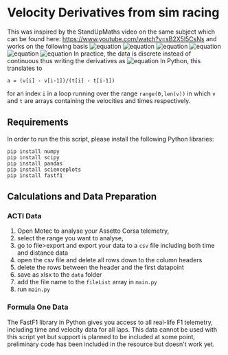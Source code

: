 # Velocity Derivatives from sim racing
This was inspired by the StandUpMaths video on the same subject which can be found here: https://www.youtube.com/watch?v=sB2X5l5CsNs and works on the following basis
![equation](https://latex.codecogs.com/svg.image?v=\frac{dx}{dt})
![equation](https://latex.codecogs.com/svg.image?a=\dot{v}=\frac{dv}{dt}=\frac{d^2x}{dt^2})
![equation](https://latex.codecogs.com/svg.image?\text{jerk}=j=\dot{a}=\frac{d^2v}{dt^2}=\frac{d^3x}{dt^3})
![equation](https://latex.codecogs.com/svg.image?\text{snap}=s=\dot{j}=\frac{d^3v}{dt^3}=\frac{d^4x}{dt^4})
![equation](https://latex.codecogs.com/svg.image?\text{crackle}=c=\dot{s}=\frac{d^4v}{dt^4}=\frac{d^5x}{dt^5})
![equation](https://latex.codecogs.com/svg.image?\text{pop}=p=\dot{c}=\frac{d^5v}{dt^5}=\frac{d^6x}{dt^6})
In practice, the data is discrete instead of continuous thus writing the derivatives as
![equation](https://latex.codecogs.com/svg.image?\frac{dv}{dt}=\frac{v_2-v_1}{t_2-t_1}.)
In Python, this translates to
```
a = (v[i] - v[i-1])/(t[i] - t[i-1])
```
for an index `i` in a loop running over the range `range(0,len(v))` in which `v` and `t` are arrays containing the velocities and times respectively.

## Requirements
In order to run the this script, please install the following Python libraries:
```
pip install numpy
pip install scipy
pip install pandas
pip install scienceplots
pip install fastf1
```

## Calculations and Data Preparation
### ACTI Data
1. Open Motec to analyse your Assetto Corsa telemetry,
2. select the range you want to analyse,
3. go to file>export and export your data to a `csv` file including both time and distance data
4. open the csv file and delete all rows down to the column headers
5. delete the rows between the header and the first datapoint
6. save as xlsx to the `data` folder
7. add the file name to the `fileList` array in `main.py`
8. run `main.py`

### Formula One Data
The FastF1 library in Python gives you access to all real-life F1 telemetry, including time and velocity data for all laps. This data cannot be used with this script yet but support is planned to be included at some point, preliminary code has been included in the resource but doesn't work yet.